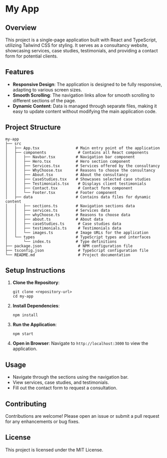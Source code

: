 # My App

## Overview
This project is a single-page application built with React and TypeScript, utilizing Tailwind CSS for styling. It serves as a consultancy website, showcasing services, case studies, testimonials, and providing a contact form for potential clients.

## Features
- **Responsive Design**: The application is designed to be fully responsive, adapting to various screen sizes.
- **Smooth Scrolling**: The navigation links allow for smooth scrolling to different sections of the page.
- **Dynamic Content**: Data is managed through separate files, making it easy to update content without modifying the main application code.

## Project Structure
```
my-app
├── src
│   ├── App.tsx                # Main entry point of the application
│   ├── components              # Contains all React components
│   │   ├── Navbar.tsx         # Navigation bar component
│   │   ├── Hero.tsx           # Hero section component
│   │   ├── Services.tsx       # Services offered by the consultancy
│   │   ├── WhyChoose.tsx      # Reasons to choose the consultancy
│   │   ├── About.tsx          # About the consultancy
│   │   ├── CaseStudies.tsx    # Showcases selected case studies
│   │   ├── Testimonials.tsx    # Displays client testimonials
│   │   ├── Contact.tsx         # Contact form component
│   │   └── Footer.tsx         # Footer component
│   ├── data                   # Contains data files for dynamic content
│   │   ├── sections.ts        # Navigation sections data
│   │   ├── services.ts        # Services data
│   │   ├── whyChoose.ts       # Reasons to choose data
│   │   ├── about.ts           # About data
│   │   ├── caseStudies.ts      # Case studies data
│   │   ├── testimonials.ts     # Testimonials data
│   │   └── images.ts          # Image URLs for the application
│   └── types                  # TypeScript types and interfaces
│       └── index.ts           # Type definitions
├── package.json                # NPM configuration file
├── tsconfig.json               # TypeScript configuration file
└── README.md                   # Project documentation
```

## Setup Instructions
1. **Clone the Repository**: 
   ```
   git clone <repository-url>
   cd my-app
   ```

2. **Install Dependencies**: 
   ```
   npm install
   ```

3. **Run the Application**: 
   ```
   npm start
   ```

4. **Open in Browser**: Navigate to `http://localhost:3000` to view the application.

## Usage
- Navigate through the sections using the navigation bar.
- View services, case studies, and testimonials.
- Fill out the contact form to request a consultation.

## Contributing
Contributions are welcome! Please open an issue or submit a pull request for any enhancements or bug fixes.

## License
This project is licensed under the MIT License.